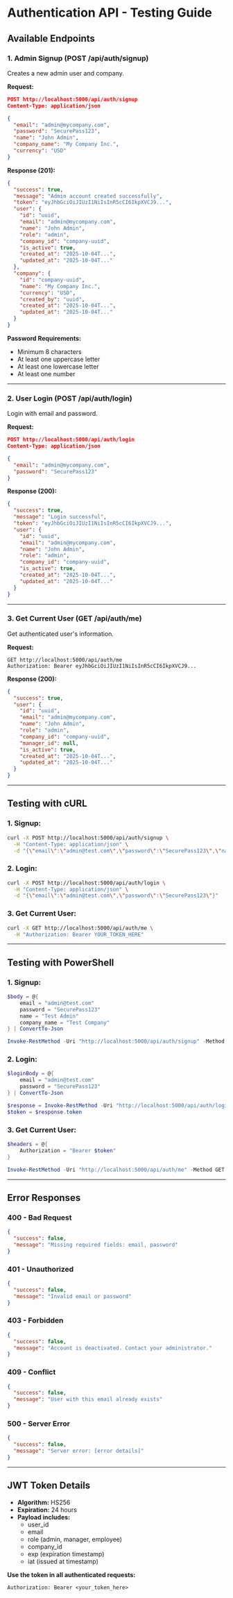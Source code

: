 # Authentication API - Testing Guide

## Available Endpoints

### 1. Admin Signup (POST /api/auth/signup)
Creates a new admin user and company.

**Request:**
```json
POST http://localhost:5000/api/auth/signup
Content-Type: application/json

{
  "email": "admin@mycompany.com",
  "password": "SecurePass123",
  "name": "John Admin",
  "company_name": "My Company Inc.",
  "currency": "USD"
}
```

**Response (201):**
```json
{
  "success": true,
  "message": "Admin account created successfully",
  "token": "eyJhbGciOiJIUzI1NiIsInR5cCI6IkpXVCJ9...",
  "user": {
    "id": "uuid",
    "email": "admin@mycompany.com",
    "name": "John Admin",
    "role": "admin",
    "company_id": "company-uuid",
    "is_active": true,
    "created_at": "2025-10-04T...",
    "updated_at": "2025-10-04T..."
  },
  "company": {
    "id": "company-uuid",
    "name": "My Company Inc.",
    "currency": "USD",
    "created_by": "uuid",
    "created_at": "2025-10-04T...",
    "updated_at": "2025-10-04T..."
  }
}
```

**Password Requirements:**
- Minimum 8 characters
- At least one uppercase letter
- At least one lowercase letter
- At least one number

---

### 2. User Login (POST /api/auth/login)
Login with email and password.

**Request:**
```json
POST http://localhost:5000/api/auth/login
Content-Type: application/json

{
  "email": "admin@mycompany.com",
  "password": "SecurePass123"
}
```

**Response (200):**
```json
{
  "success": true,
  "message": "Login successful",
  "token": "eyJhbGciOiJIUzI1NiIsInR5cCI6IkpXVCJ9...",
  "user": {
    "id": "uuid",
    "email": "admin@mycompany.com",
    "name": "John Admin",
    "role": "admin",
    "company_id": "company-uuid",
    "is_active": true,
    "created_at": "2025-10-04T...",
    "updated_at": "2025-10-04T..."
  }
}
```

---

### 3. Get Current User (GET /api/auth/me)
Get authenticated user's information.

**Request:**
```
GET http://localhost:5000/api/auth/me
Authorization: Bearer eyJhbGciOiJIUzI1NiIsInR5cCI6IkpXVCJ9...
```

**Response (200):**
```json
{
  "success": true,
  "user": {
    "id": "uuid",
    "email": "admin@mycompany.com",
    "name": "John Admin",
    "role": "admin",
    "company_id": "company-uuid",
    "manager_id": null,
    "is_active": true,
    "created_at": "2025-10-04T...",
    "updated_at": "2025-10-04T..."
  }
}
```

---

## Testing with cURL

### 1. Signup:
```bash
curl -X POST http://localhost:5000/api/auth/signup \
  -H "Content-Type: application/json" \
  -d "{\"email\":\"admin@test.com\",\"password\":\"SecurePass123\",\"name\":\"Test Admin\",\"company_name\":\"Test Company\"}"
```

### 2. Login:
```bash
curl -X POST http://localhost:5000/api/auth/login \
  -H "Content-Type: application/json" \
  -d "{\"email\":\"admin@test.com\",\"password\":\"SecurePass123\"}"
```

### 3. Get Current User:
```bash
curl -X GET http://localhost:5000/api/auth/me \
  -H "Authorization: Bearer YOUR_TOKEN_HERE"
```

---

## Testing with PowerShell

### 1. Signup:
```powershell
$body = @{
    email = "admin@test.com"
    password = "SecurePass123"
    name = "Test Admin"
    company_name = "Test Company"
} | ConvertTo-Json

Invoke-RestMethod -Uri "http://localhost:5000/api/auth/signup" -Method POST -Body $body -ContentType "application/json"
```

### 2. Login:
```powershell
$loginBody = @{
    email = "admin@test.com"
    password = "SecurePass123"
} | ConvertTo-Json

$response = Invoke-RestMethod -Uri "http://localhost:5000/api/auth/login" -Method POST -Body $loginBody -ContentType "application/json"
$token = $response.token
```

### 3. Get Current User:
```powershell
$headers = @{
    Authorization = "Bearer $token"
}

Invoke-RestMethod -Uri "http://localhost:5000/api/auth/me" -Method GET -Headers $headers
```

---

## Error Responses

### 400 - Bad Request
```json
{
  "success": false,
  "message": "Missing required fields: email, password"
}
```

### 401 - Unauthorized
```json
{
  "success": false,
  "message": "Invalid email or password"
}
```

### 403 - Forbidden
```json
{
  "success": false,
  "message": "Account is deactivated. Contact your administrator."
}
```

### 409 - Conflict
```json
{
  "success": false,
  "message": "User with this email already exists"
}
```

### 500 - Server Error
```json
{
  "success": false,
  "message": "Server error: [error details]"
}
```

---

## JWT Token Details

- **Algorithm:** HS256
- **Expiration:** 24 hours
- **Payload includes:**
  - user_id
  - email
  - role (admin, manager, employee)
  - company_id
  - exp (expiration timestamp)
  - iat (issued at timestamp)

**Use the token in all authenticated requests:**
```
Authorization: Bearer <your_token_here>
```
